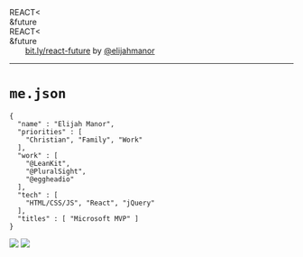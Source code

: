 <!--
{
  "id": "Introduction"
}
-->

<div class="container">
  <div class="bttf">
    <div class="under">
      <span id="topline1">REACT&lt;</span><br>
      <span id="bottomline1">&amp;future </span>
    </div>
    <div class="over">
      <span id="topline2">REACT&lt;</span><br>
      <span id="bottomline2">&amp;future </span>
    </div>
  </div>
</div>

<div id="Introduction-twitter">
  <a href="http://elijahmanor.com/talks/react-to-the-future" style="margin-left: 2em;">bit.ly/react-future</a> by <a href="http://twitter.com/elijahmanor">@elijahmanor</a>
</div>

---

# `me.json`

<div class="Split">
  <div class="Split-column">
    <pre class="language-javascript language--clean language--small"><code>{
  "name" : "Elijah Manor",
  "priorities" : [
    "Christian", "Family", "Work"
  ],
  "work" : [
    "@LeanKit",
    "@PluralSight",
    "@eggheadio"
  ],
  "tech" : [
    "HTML/CSS/JS", "React", "jQuery"
  ],
  "titles" : [ "Microsoft MVP" ]
}</code></pre>
  </div>
  <div class="Split-column">
    <img src="./img/myfamily.jpg" />
    <a href="http://leankit.com" target="_blank"><img src="./img/leankit-wallpaper.png" /></a>
  </div>
</div>  

